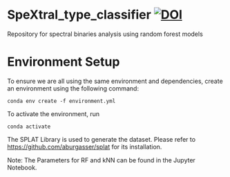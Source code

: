 # SpeXtral_type_classifier [![DOI](https://zenodo.org/badge/614635530.svg)](https://zenodo.org/doi/10.5281/zenodo.10938839)

Repository for spectral binaries analysis using random forest models

# Environment Setup
To ensure we are all using the same environment and dependencies, create an environment using the following command:

```conda env create -f environment.yml```

To activate the environment, run

```conda activate```

The SPLAT Library is used to generate the dataset. Please refer to https://github.com/aburgasser/splat for its installation.

Note: The Parameters for RF and kNN can be found in the Jupyter Notebook. 

